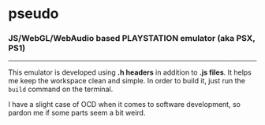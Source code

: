 # pseudo

### JS/WebGL/WebAudio based PLAYSTATION emulator (aka PSX, PS1)
*******

This emulator is developed using **.h headers** in addition to **.js files**. It helps me keep the workspace clean and simple. In order to build it, just run the `build` command on the terminal.

I have a slight case of OCD when it comes to software development, so pardon me if some parts seem a bit weird.

